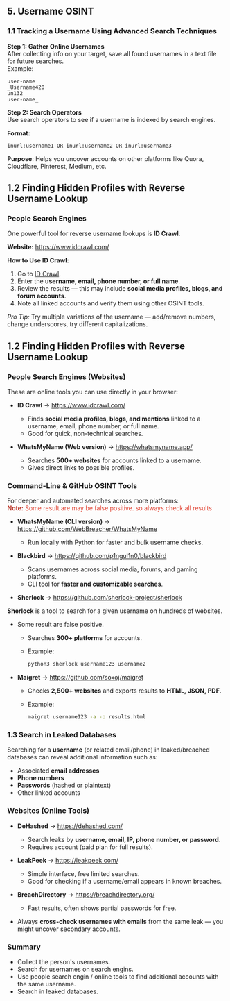 
## 5. Username OSINT

### 1.1 Tracking a Username Using Advanced Search Techniques

**Step 1: Gather Online Usernames**  
After collecting info on your target, save all found usernames in a text file for future searches.  
Example:

```
user-name
_Username420
un132
user-name_
```

**Step 2: Search Operators**  
Use search operators to see if a username is indexed by search engines.

**Format:**

```plaintext
inurl:username1 OR inurl:username2 OR inurl:username3
```

**Purpose**: Helps you uncover accounts on other platforms like Quora, Cloudflare, Pinterest, Medium, etc.

## **1.2 Finding Hidden Profiles with Reverse Username Lookup**

### **People Search Engines**

One powerful tool for reverse username lookups is **ID Crawl**.

**Website:** https://www.idcrawl.com/

**How to Use ID Crawl:**

1.  Go to [ID Crawl](https://www.idcrawl.com/).
2.  Enter the **username, email, phone number, or full name**.
3.  Review the results — this may include **social media profiles, blogs, and forum accounts**.
4.  Note all linked accounts and verify them using other OSINT tools.

*Pro Tip:* Try multiple variations of the username — add/remove numbers, change underscores, try different capitalizations.

## **1.2 Finding Hidden Profiles with Reverse Username Lookup**

### **People Search Engines (Websites)**

These are online tools you can use directly in your browser:

- **ID Crawl** → https://www.idcrawl.com/
    
    - Finds **social media profiles, blogs, and mentions** linked to a username, email, phone number, or full name.
    - Good for quick, non-technical searches.
- **WhatsMyName (Web version)** → https://whatsmyname.app/
    
    - Searches **500+ websites** for accounts linked to a username.
    - Gives direct links to possible profiles.

### **Command-Line & GitHub OSINT Tools**

For deeper and automated searches across more platforms:  
<span style="color: rgb(186, 55, 42);">**Note:** <span style="color: rgb(224, 62, 45);">Some result are may be false positive. so always check all results</span></span>

- **WhatsMyName (CLI version)** → https://github.com/WebBreacher/WhatsMyName
    
    - Run locally with Python for faster and bulk username checks.
- **Blackbird** → https://github.com/p1ngul1n0/blackbird
    
    - Scans usernames across social media, forums, and gaming platforms.
    - CLI tool for **faster and customizable searches**.
- **Sherlock** → https://github.com/sherlock-project/sherlock
    

**Sherlock** is a tool to search for a given username on hundreds of websites.

- Some result are false positive.
    - Searches **300+ platforms** for accounts.
        
    - Example:
        
        ```bash
        python3 sherlock username123 username2 
        ```
        

- **Maigret** → https://github.com/soxoj/maigret
    
    - Checks **2,500+ websites** and exports results to **HTML, JSON, PDF**.
        
    - Example:
        
        ```bash
        maigret username123 -a -o results.html
        ```
        

### **1.3 Search in Leaked Databases**

Searching for a **username** (or related email/phone) in leaked/breached databases can reveal additional information such as:

- Associated **email addresses**
- **Phone numbers**
- **Passwords** (hashed or plaintext)
- Other linked accounts

### **Websites (Online Tools)**

- **DeHashed** → https://dehashed.com/
    
    - Search leaks by **username, email, IP, phone number, or password**.
    - Requires account (paid plan for full results).
- **LeakPeek** → https://leakpeek.com/
    
    - Simple interface, free limited searches.
    - Good for checking if a username/email appears in known breaches.
- **BreachDirectory** → https://breachdirectory.org/
    
    - Fast results, often shows partial passwords for free.
- Always **cross-check usernames with emails** from the same leak — you might uncover secondary accounts.

### Summary
- Collect the person's usernames.
- Search for usernames on search engins.
- Use people search engin / online tools to find additional accounts with the same username.
- Search in leaked databases.
